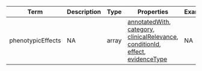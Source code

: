 |Term | Description | Type | Properties | Example | Enum|
| ---| ---| ---| ---| ---| --- |
| phenotypicEffects | NA | array | [annotatedWith](./annotatedWith.md), [category](./category.md), [clinicalRelevance](./clinicalRelevance.md), [conditionId](./conditionId.md), [effect](./effect.md), [evidenceType](./evidenceType.md) | NA | NA|
